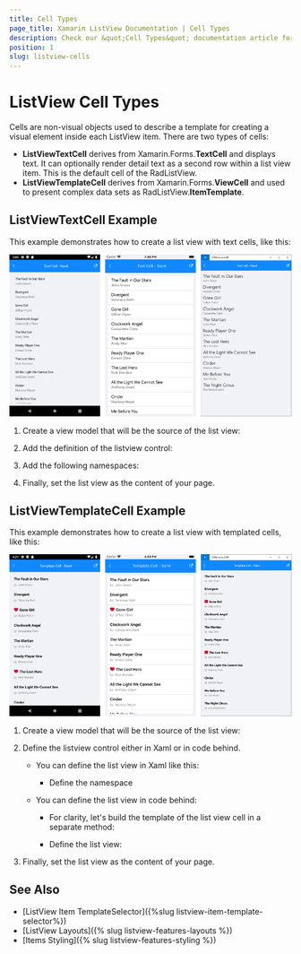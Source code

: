 ```yaml
---
title: Cell Types
page_title: Xamarin ListView Documentation | Cell Types
description: Check our &quot;Cell Types&quot; documentation article for Telerik ListView for Xamarin control.
position: 1
slug: listview-cells
---
```

# ListView Cell Types
Cells are non-visual objects used to describe a template for creating a visual element inside each ListView item. There are two types of cells:

- **ListViewTextCell** derives from Xamarin.Forms.**TextCell** and displays text. It can optionally render detail text as a second row within a list view item. This is the default cell of the RadListView.
- **ListViewTemplateCell** derives from Xamarin.Forms.**ViewCell** and used to present complex data sets as RadListView.**ItemTemplate**.

## ListViewTextCell Example

This example demonstrates how to create a list view with text cells, like this:

![](../images/listview-celltypes-textcell.png)

1. Create a view model that will be the source of the list view:

    <snippet id='listview-celltypes-textcell-viewmodel'/>

1. Add the definition of the listview control:

    <snippet id='listview-celltypes-textcell-listview-xaml'/>

    <snippet id='listview-celltypes-textcell-listview-csharp'/>

1. Add the following namespaces:

    <snippet id='xmlns-teleriklistview'/>

    <snippet id='ns-teleriklistview'/>

1. Finally, set the list view as the content of your page.

## ListViewTemplateCell Example

This example demonstrates how to create a list view with templated cells, like this:

![](../images/listview-celltypes-templatecell.png)

1. Create a view model that will be the source of the list view:

    <snippet id='listview-celltypes-templatecell-viewmodel'/>

1. Define the listview control either in Xaml or in code behind.

    - You can define the list view in Xaml like this:

        <snippet id='listview-celltypes-templatecell-listview-xaml'/>

        - Define the namespace

            <snippet id='xmlns-teleriklistview'/>

    - You can define the list view in code behind:

        - For clarity, let's build the template of the list view cell in a separate method:

            <snippet id='listview-celltypes-templatecell-cellcontent'/>

        - Define the list view:

            <snippet id='listview-celltypes-templatecell-listview-code'/>

1. Finally, set the list view as the content of your page.

## See Also
- [ListView Item TemplateSelector]({%slug listview-item-template-selector%})
- [ListView Layouts]({% slug listview-features-layouts %})
- [Items Styling]({% slug listview-features-styling %})